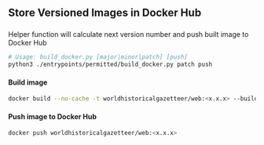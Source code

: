 ## Store Versioned Images in Docker Hub

###
Helper function will calculate next version number and push built image to Docker Hub
```bash
# Usage: build_docker.py [major|minor|patch] [push]
python3 ./entrypoints/permitted/build_docker.py patch push
```

#### Build image
```bash
docker build --no-cache -t worldhistoricalgazetteer/web:<x.x.x> --build-arg USER_NAME=whgadmin .
```

#### Push image to Docker Hub
```bash
docker push worldhistoricalgazetteer/web:<x.x.x>
```
